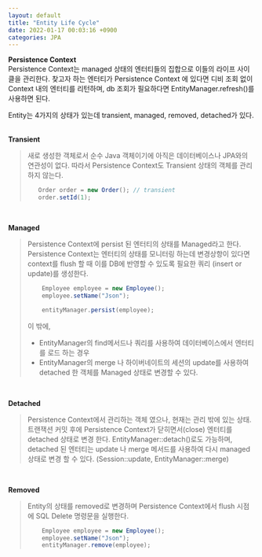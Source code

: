 ```yaml
---
layout: default
title: "Entity Life Cycle"
date: 2022-01-17 00:03:16 +0900
categories: JPA
---
```


**Persistence Context**  
Persistence Context는 managed 상태의 엔터티들의 집합으로 이들의 라이프 사이클을 관리한다. 찾고자 하는 엔터티가 Persistence Context 에 있다면 디비 조회 없이 Context 내의 엔터티를 리턴하며, db 조회가 필요하다면 EntityManager.refresh()를 사용하면 된다.

Entity는 4가지의 상태가 있는데 transient, managed, removed, detached가 있다.  
<br>

**Transient**

> 새로 생성한 객체로서 순수 Java 객체이기에 아직은 데이터베이스나 JPA와의 연관성이 없다. 따라서 Persistence Context도 Transient 상태의 객체를 관리하지 않는다.
>
> ```java
>    Order order = new Order(); // transient
>    order.setId(1);
> ```

<br>

**Managed**

> Persistence Context에 persist 된 엔터티의 상태를 Managed라고 한다. Persistence Context는 엔터티의 상태를 모니터링 하는데 변경상항이 있다면 context를 flush 할 때 이를 DB에 반영할 수 있도록 필요한 쿼리 (insert or update)를 생성한다.
>
> ```java
>     Employee employee = new Employee();
>     employee.setName("Json");
>
>     entityManager.persist(employee);
> ```
>
> 이 밖에,
>
> - EntityManager의 find메서드나 쿼리를 사용하여 데이터베이스에서 엔터티를 로드 하는 경우
> - EntityManager의 merge 나 하이버네이트의 세션의 update를 사용하여 detached 한 객체를 Managed 상태로 변경할 수 있다.

<br>

**Detached**

> Persistence Context에서 관리하는 객체 였으나, 현재는 관리 밖에 있는 상태.  
> 트랜잭션 커밋 후에 Persistence Context가 닫히면서(close) 엔터티를 detached 상태로 변경 한다. EntityManager::detach()로도 가능하며,
> detached 된 엔터티는 update 나 merge 메서드를 사용하여 다시 managed 상태로 변경 할 수 있다. (Session::update, EntityManager::merge)

<br>

**Removed**

> Entity의 상태를 removed로 변경하며 Persistence Context에서 flush 시점에 SQL Delete 명령문을 실행한다.
>
> ```java
>     Employee employee = new Employee();
>     employee.setName("Json");
>     entityManager.remove(employee);
> ```
